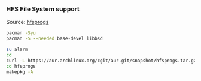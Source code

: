 ### HFS File System support
Source: [hfsprogs](https://github.com/muflone/pkgbuilds/tree/master/hfsprogs)
```sh
pacman -Syu
pacman -S --needed base-devel libbsd

su alarm
cd
curl -L https://aur.archlinux.org/cgit/aur.git/snapshot/hfsprogs.tar.gz | bsdtar xf -
cd hfsprogs
makepkg -A
```
